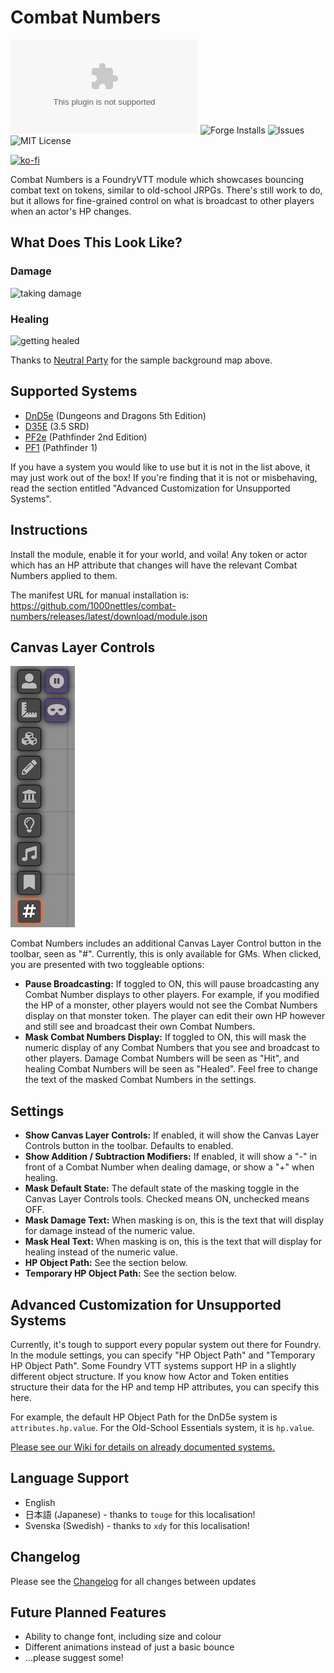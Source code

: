 # Combat Numbers

![Downloads](https://img.shields.io/github/downloads/1000nettles/combat-numbers/latest/combat-numbers-v0.3.2.zip?style=flat-square)
![Forge Installs](https://img.shields.io/badge/dynamic/json?label=Forge%20Installs&query=package.installs&suffix=%25&url=https%3A%2F%2Fforge-vtt.com%2Fapi%2Fbazaar%2Fpackage%2Fcombat-numbers&style=flat-square)
![Issues](https://img.shields.io/github/issues/1000nettles/combat-numbers?style=flat-square)
![MIT License](https://img.shields.io/github/license/1000nettles/combat-numbers?style=flat-square)

[![ko-fi](https://www.ko-fi.com/img/githubbutton_sm.svg)](https://ko-fi.com/G2G82ZNNS)

Combat Numbers is a FoundryVTT module which showcases bouncing combat text on tokens, similar to old-school JRPGs. There's still work to do, but it allows for fine-grained control on what is broadcast to other players when an actor's HP changes. 

## What Does This Look Like?

### Damage
![taking damage](img/preview1.gif)

### Healing 
![getting healed](img/preview2.gif)

Thanks to [Neutral Party](https://www.patreon.com/neutralparty) for the sample background map above.

## Supported Systems

* [DnD5e](https://foundryvtt.com/packages/dnd5e/) (Dungeons and Dragons 5th Edition)
* [D35E](https://foundryvtt.com/packages/D35E/) (3.5 SRD)
* [PF2e](https://foundryvtt.com/packages/pf2e/) (Pathfinder 2nd Edition)
* [PF1](https://foundryvtt.com/packages/pf1/) (Pathfinder 1)

If you have a system you would like to use but it is not in the list above, it may just work out of the box! If you're finding that it is not or misbehaving, read the section entitled "Advanced Customization for Unsupported Systems".

## Instructions

Install the module, enable it for your world, and voila! Any token or actor which has an HP attribute that changes will have the relevant Combat Numbers applied to them.

The manifest URL for manual installation is: https://github.com/1000nettles/combat-numbers/releases/latest/download/module.json

## Canvas Layer Controls

![The Combat Numbers Canvas Layer Controls in the Toolbar](img/canvas_layer_controls.png)

Combat Numbers includes an additional Canvas Layer Control button in the toolbar, seen as "#". Currently, this is only available for GMs. When clicked, you are presented with two toggleable options:

* **Pause Broadcasting:** If toggled to ON, this will pause broadcasting any Combat Number displays to other players. For example, if you modified the HP of a monster, other players would not see the Combat Numbers display on that monster token. The player can edit their own HP however and still see and broadcast their own Combat Numbers.
* **Mask Combat Numbers Display:** If toggled to ON, this will mask the numeric display of any Combat Numbers that you see and broadcast to other players. Damage Combat Numbers will be seen as "Hit", and healing Combat Numbers will be seen as "Healed". Feel free to change the text of the masked Combat Numbers in the settings.

## Settings

* **Show Canvas Layer Controls:** If enabled, it will show the Canvas Layer Controls button in the toolbar. Defaults to enabled.  
* **Show Addition / Subtraction Modifiers:** If enabled, it will show a "-" in front of a Combat Number when dealing damage, or show a "+" when healing.
* **Mask Default State:** The default state of the masking toggle in the Canvas Layer Controls tools. Checked means ON, unchecked means OFF.
* **Mask Damage Text:** When masking is on, this is the text that will display for damage instead of the numeric value.
* **Mask Heal Text:** When masking is on, this is the text that will display for healing instead of the numeric value.
* **HP Object Path:** See the section below.
* **Temporary HP Object Path:** See the section below.

## Advanced Customization for Unsupported Systems

Currently, it's tough to support every popular system out there for Foundry. In the module settings, you can specify "HP Object Path" and "Temporary HP Object Path". Some Foundry VTT systems support HP in a slightly different object structure. If you know how Actor and Token entities structure their data for the HP and temp HP attributes, you can specify this here.

For example, the default HP Object Path for the DnD5e system is `attributes.hp.value`. For the Old-School Essentials system, it is `hp.value`.

[Please see our Wiki for details on already documented systems.](https://github.com/1000nettles/combat-numbers/wiki/Advanced-Customization-for-Unsupported-Systems)

## Language Support

* English
* 日本語 (Japanese) - thanks to `touge` for this localisation!
* Svenska (Swedish) - thanks to `xdy` for this localisation!

## Changelog

Please see the [Changelog](https://github.com/1000nettles/combat-numbers/blob/main/CHANGELOG.md) for all changes between updates

## Future Planned Features

* Ability to change font, including size and colour
* Different animations instead of just a basic bounce
* ...please suggest some!
